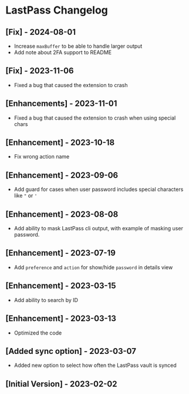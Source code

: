 # LastPass Changelog

## [Fix] - 2024-08-01

- Increase `maxBuffer` to be able to handle larger output
- Add note about 2FA support to README

## [Fix] - 2023-11-06

- Fixed a bug that caused the extension to crash

## [Enhancements] - 2023-11-01

- Fixed a bug that caused the extension to crash when using special chars

## [Enhancement] - 2023-10-18

- Fix wrong action name

## [Enhancement] - 2023-09-06

- Add guard for cases when user password includes special characters like `"` or `'`

## [Enhancement] - 2023-08-08

- Add ability to mask LastPass cli output, with example of masking user password.

## [Enhancement] - 2023-07-19

- Add `preference` and `action` for show/hide `password` in details view

## [Enhancement] - 2023-03-15

- Add ability to search by ID

## [Enhancement] - 2023-03-13

- Optimized the code

## [Added sync option] - 2023-03-07

- Added new option to select how often the LastPass vault is synced

## [Initial Version] - 2023-02-02
